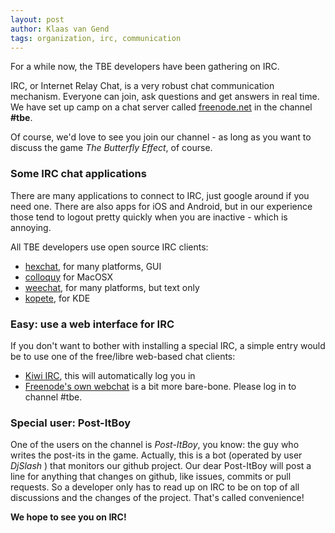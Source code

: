 ```yaml
---
layout: post
author: Klaas van Gend
tags: organization, irc, communication
---
```


For a while now, the TBE developers have been gathering on IRC.

IRC, or Internet Relay Chat, is a very robust chat communication mechanism. Everyone can join, ask questions and get answers in real time. We have set up camp on a chat server called [freenode.net](freenode.net) in the channel **#tbe**.

Of course, we'd love to see you join our channel - as long as you want to discuss the game *The Butterfly Effect*, of course.

### Some IRC chat applications
There are many applications to connect to IRC, just google around if you need one. There are also apps for iOS and Android, but in our experience those tend to logout pretty quickly when you are inactive - which is annoying.

All TBE developers use open source IRC clients:

* [hexchat](https://hexchat.github.io/), for many platforms, GUI
* [colloquy](http://colloquy.info/) for MacOSX
* [weechat](https://weechat.org/), for many platforms, but text only
* [kopete](https://userbase.kde.org/Kopete), for KDE


### Easy: use a web interface for IRC
If you don't want to bother with installing a special IRC,
a simple entry would be to use one of the free/libre web-based chat clients:

* [Kiwi IRC](https://kiwiirc.com/client/irc.freenode.net/#tbe), this will automatically log you in
* [Freenode's own webchat](http://webchat.freenode.net/) is a bit more bare-bone. Please log in to channel #tbe.


### Special user: Post-ItBoy

One of the users on the channel is *Post-ItBoy*, you know: the guy who writes the post-its in the game.
Actually, this is a bot (operated by user *DjSlash* ) that monitors our github project. 
Our dear Post-ItBoy will post a line for anything that changes on github, like issues, commits or pull requests.
So a developer only has to read up on IRC to be on top of all discussions and the changes of the project. 
That's called convenience!



**We hope to see you on IRC!**
